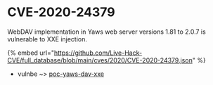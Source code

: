 # CVE-2020-24379

WebDAV implementation in Yaws web server versions 1.81 to 2.0.7 is vulnerable to XXE injection.

{% embed url="https://github.com/Live-Hack-CVE/full_database/blob/main/cves/2020/CVE-2020-24379.json" %}


* vulnbe ~> [poc-yaws-dav-xxe](https://www.alice-snow.ru/2020/database/cve-2020-24379/poc-yaws-dav-xxe-vulnbe)